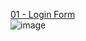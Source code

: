 <a href="https://github.com/ErenAydogan/HTML-CSS-JS/tree/main/01%20-%20Login%20Form">01 - Login Form </a><br>
![image](https://github.com/ErenAydogan/HTML-CSS-JS/assets/103932990/6667cceb-cf65-475c-af77-b3766fd4089e)
